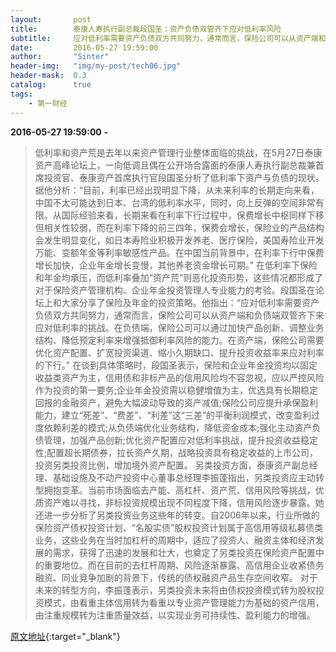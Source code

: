 ```yaml
---
layout:       post
title:        泰康人寿执行副总裁段国圣：资产负债双管齐下应对低利率风险 
subtitle:     应对低利率需要资产负债双方共同努力，通常而言，保险公司可以从资产端和负债端双管齐下来应对低利率的挑战。
date:         2016-05-27 19:59:00
author:       "Sinter"
header-img:   "img/my-post/tech06.jpg"
header-mask:  0.3
catalog:      true
tags:
    - 第一财经
---
```


**2016-05-27 19:59:00**  **-**

> 低利率和资产荒是去年以来资产管理行业整体面临的挑战，在5月27日泰康资产高峰论坛上，一向低调且偶在公开场合露面的泰康人寿执行副总裁兼首席投资官、泰康资产首席执行官段国圣分析了低利率下资产与负债的现状。
据他分析：“目前，利率已经出现明显下降，从未来利率的长期走向来看，中国不太可能达到日本、台湾的低利率水平，同时，向上反弹的空间非常有限。从国际经验来看，长期来看在利率下行过程中，保费增长中枢同样下移但相关性较弱，而在利率下降的前三四年，保费会增长，保险业的产品结构会发生明显变化，如日本寿险业积极开发养老、医疗保险，美国寿险业开发万能、变额年金等利率敏感性产品。在中国当前背景中，在利率下行中保费增长加快，企业年金增长变慢，其他养老资金增长可期。”
在低利率下保险和年金均承压，而低利率叠加“资产荒”则恶化投资形势，这些情况都形成了对于保险资产管理机构、企业年金投资管理人专业能力的考验。段国圣在论坛上和大家分享了保险及年金的投资策略。他指出：“应对低利率需要资产负债双方共同努力，通常而言，保险公司可以从资产端和负债端双管齐下来应对低利率的挑战。在负债端，保险公司可以通过加快产品创新、调整业务结构、降低预定利率来增强抵御利率风险的能力。在资产端，保险公司需要优化资产配置、扩宽投资渠道、缩小久期缺口、提升投资收益率来应对利率的下行。”
在谈到具体策略时，段国圣表示，保险和企业年金投资均以固定收益类资产为主，信用债和非标产品的信用风险均不容忽视，应以严控风险作为投资的第一要务;企业年金投资需以稳健增值为主，优选具有长期稳定回报的金融资产，避免大幅波动导致的资产减值;保险公司应提升承保盈利能力，建立“死差”、“费差”、“利差”这“三差”的平衡利润模式，改变盈利过度依赖利差的模式;从负债端优化业务结构，降低资金成本;强化主动资产负债管理，加强产品创新;优化资产配置应对低利率挑战，提升投资收益稳定性;配置超长期债券，拉长资产久期，战略投资具有稳定收益的上市公司，投资另类投资比例，增加境外资产配置。
另类投资方面，泰康资产副总经理、基础设施及不动产投资中心董事总经理李振蓬指出，另类投资应主动转型拥抱变革。当前市场面临去产能、高杠杆、资产荒、信用风险等挑战，优质资产难以寻找，非标投资规模出现不同程度下降，信用风险逐步暴露。她还进一步分析了另类投资业务这些年的转变。自2006年以来，行业所做的保险资产债权投资计划、“名股实债”股权投资计划属于高信用等级私募债类业务，这些业务在当时加杠杆的周期中，适应了投资人、融资主体和经济发展的需求，获得了迅速的发展和壮大，也奠定了另类投资在保险资产配置中的重要地位。而在目前的去杠杆周期、风险逐渐暴露、高信用企业收紧债务融资、同业竞争加剧的背景下，传统的债权融资产品生存空间收窄。
对于未来的转型方向，李振蓬表示，另类投资未来将由债权投资模式转为股权投资模式，由看重主体信用转为看重以专业资产管理能力为基础的资产信用，由注重规模转为注重质量效益，以实现业务可持续性、盈利能力的增强。


[原文地址](http://www.yicai.com/news/5019785.html){:target="_blank"}


